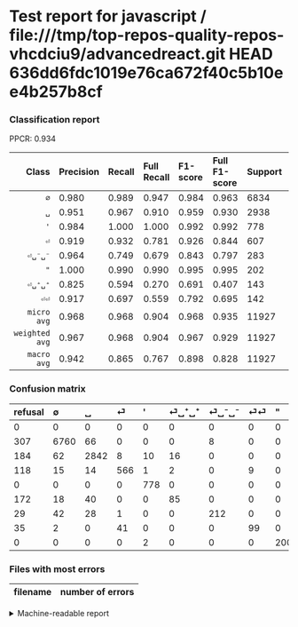 # Test report for javascript / file:///tmp/top-repos-quality-repos-vhcdciu9/advancedreact.git HEAD 636dd6fdc1019e76ca672f40c5b10ee4b257b8cf

### Classification report

PPCR: 0.934

| Class | Precision | Recall | Full Recall | F1-score | Full F1-score | Support | Full Support | PPCR |
|------:|:----------|:-------|:------------|:---------|:---------|:--------|:-------------|:-----|
| `∅` | 0.980| 0.989| 0.947| 0.984| 0.963| 6834| 7141| 0.957 |
| `␣` | 0.951| 0.967| 0.910| 0.959| 0.930| 2938| 3122| 0.941 |
| `'` | 0.984| 1.000| 1.000| 0.992| 0.992| 778| 778| 1.000 |
| `⏎` | 0.919| 0.932| 0.781| 0.926| 0.844| 607| 725| 0.837 |
| `⏎␣⁻␣⁻` | 0.964| 0.749| 0.679| 0.843| 0.797| 283| 312| 0.907 |
| `"` | 1.000| 0.990| 0.990| 0.995| 0.995| 202| 202| 1.000 |
| `⏎␣⁺␣⁺` | 0.825| 0.594| 0.270| 0.691| 0.407| 143| 315| 0.454 |
| `⏎⏎` | 0.917| 0.697| 0.559| 0.792| 0.695| 142| 177| 0.802 |
| `micro avg` | 0.968| 0.968| 0.904| 0.968| 0.935| 11927| 12772| 0.934 |
| `weighted avg` | 0.967| 0.968| 0.904| 0.967| 0.929| 11927| 12772| 0.934 |
| `macro avg` | 0.942| 0.865| 0.767| 0.898| 0.828| 11927| 12772| 0.934 |

### Confusion matrix

|refusal|  ∅| ␣| ⏎| '| ⏎␣⁺␣⁺| ⏎␣⁻␣⁻| ⏎⏎| "| 
|:---|:---|:---|:---|:---|:---|:---|:---|:---|
|0 |0 |0 |0 |0 |0 |0 |0 |0 |
|307 |6760 |66 |0 |0 |0 |8 |0 |0 |
|184 |62 |2842 |8 |10 |16 |0 |0 |0 |
|118 |15 |14 |566 |1 |2 |0 |9 |0 |
|0 |0 |0 |0 |778 |0 |0 |0 |0 |
|172 |18 |40 |0 |0 |85 |0 |0 |0 |
|29 |42 |28 |1 |0 |0 |212 |0 |0 |
|35 |2 |0 |41 |0 |0 |0 |99 |0 |
|0 |0 |0 |0 |2 |0 |0 |0 |200 |

### Files with most errors

| filename | number of errors|
|:----:|:-----|

<details>
    <summary>Machine-readable report</summary>
```json
{
  "cl_report": {"\"": {"f1-score": 0.9950248756218906, "precision": 1.0, "recall": 0.9900990099009901, "support": 202}, "\u0027": {"f1-score": 0.9917144678138942, "precision": 0.9835651074589128, "recall": 1.0, "support": 778}, "macro avg": {"f1-score": 0.8977075906899791, "precision": 0.9422869812207979, "recall": 0.8649694380875207, "support": 11927}, "micro avg": {"f1-score": 0.9677202984824348, "precision": 0.9677202984824348, "recall": 0.9677202984824348, "support": 11927}, "weighted avg": {"f1-score": 0.9666551344453512, "precision": 0.9671093453952436, "recall": 0.9677202984824348, "support": 11927}, "\u2205": {"f1-score": 0.9844899148037574, "precision": 0.9798521524858675, "recall": 0.9891717881182324, "support": 6834}, "\u23ce": {"f1-score": 0.9255928045789042, "precision": 0.9188311688311688, "recall": 0.9324546952224053, "support": 607}, "\u23ce\u23ce": {"f1-score": 0.7919999999999999, "precision": 0.9166666666666666, "recall": 0.6971830985915493, "support": 142}, "\u23ce\u2423\u207a\u2423\u207a": {"f1-score": 0.6910569105691057, "precision": 0.8252427184466019, "recall": 0.5944055944055944, "support": 143}, "\u23ce\u2423\u207b\u2423\u207b": {"f1-score": 0.8429423459244533, "precision": 0.9636363636363636, "recall": 0.7491166077738516, "support": 283}, "\u2423": {"f1-score": 0.9588394062078273, "precision": 0.9505016722408027, "recall": 0.9673247106875426, "support": 2938}},
  "cl_report_full": {"\"": {"f1-score": 0.9950248756218906, "precision": 1.0, "recall": 0.9900990099009901, "support": 202}, "\u0027": {"f1-score": 0.9917144678138942, "precision": 0.9835651074589128, "recall": 1.0, "support": 778}, "macro avg": {"f1-score": 0.8277812719840312, "precision": 0.9422869812207979, "recall": 0.767049897204841, "support": 12772}, "micro avg": {"f1-score": 0.9346127373577878, "precision": 0.9677202984824348, "recall": 0.9036955840901973, "support": 12772}, "weighted avg": {"f1-score": 0.9289219981472565, "precision": 0.9646737155033059, "recall": 0.9036955840901973, "support": 12772}, "\u2205": {"f1-score": 0.9629629629629631, "precision": 0.9798521524858675, "recall": 0.9466461279932783, "support": 7141}, "\u23ce": {"f1-score": 0.8441461595824011, "precision": 0.9188311688311688, "recall": 0.7806896551724138, "support": 725}, "\u23ce\u23ce": {"f1-score": 0.6947368421052631, "precision": 0.9166666666666666, "recall": 0.559322033898305, "support": 177}, "\u23ce\u2423\u207a\u2423\u207a": {"f1-score": 0.4066985645933014, "precision": 0.8252427184466019, "recall": 0.2698412698412698, "support": 315}, "\u23ce\u2423\u207b\u2423\u207b": {"f1-score": 0.7969924812030076, "precision": 0.9636363636363636, "recall": 0.6794871794871795, "support": 312}, "\u2423": {"f1-score": 0.9299738219895287, "precision": 0.9505016722408027, "recall": 0.9103139013452914, "support": 3122}},
  "ppcr": 0.9338396492326966
}
```
</details>

